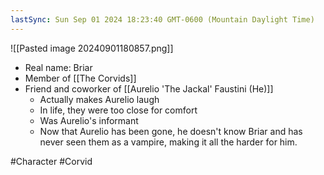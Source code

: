```yaml
---
lastSync: Sun Sep 01 2024 18:23:40 GMT-0600 (Mountain Daylight Time)
---
```

![[Pasted image 20240901180857.png]]

- Real name: Briar
- Member of [[The Corvids]]
- Friend and coworker of [[Aurelio 'The Jackal' Faustini (He)]]
	- Actually makes Aurelio laugh
	- In life, they were too close for comfort
	- Was Aurelio's informant
	- Now that Aurelio has been gone, he doesn't know Briar and has never seen them as a vampire, making it all the harder for him. 

#Character  #Corvid 